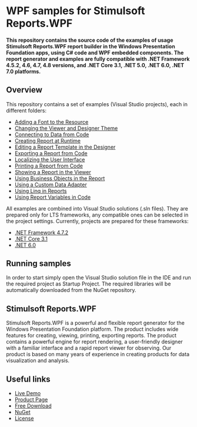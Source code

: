 # WPF samples for Stimulsoft Reports.WPF

#### This repository contains the source code of the examples of usage Stimulsoft Reports.WPF report builder in the Windows Presentation Foundation apps, using C# code and WPF embedded components. The report generator and examples are fully compatible with .NET Framework 4.5.2, 4.6, 4.7, 4.8 versions, and .NET Core 3.1, .NET 5.0, .NET 6.0, .NET 7.0 platforms.

## Overview
This repository contains a set of examples (Visual Studio projects), each in different folders:
* [Adding a Font to the Resource](https://github.com/stimulsoft/Samples-Reports.WPF/tree/master/NET%206.0/Adding%20a%20Font%20to%20the%20Resource)
* [Changing the Viewer and Designer Theme](https://github.com/stimulsoft/Samples-Reports.WPF/tree/master/NET%20Framework%204.7.2/Changing%20the%20Viewer%20and%20Designer%20Theme)
* [Connecting to Data from Code](https://github.com/stimulsoft/Samples-Reports.WPF/tree/master/NET%206.0/Connecting%20to%20Data%20from%20Code)
* [Creating Report at Runtime](https://github.com/stimulsoft/Samples-Reports.WPF/tree/master/NET%206.0/Creating%20Report%20at%20Runtime)
* [Editing a Report Template in the Designer](https://github.com/stimulsoft/Samples-Reports.WPF/tree/master/NET%206.0/Editing%20a%20Report%20Template%20in%20the%20Designer)
* [Exporting a Report from Code](https://github.com/stimulsoft/Samples-Reports.WPF/tree/master/NET%206.0/Exporting%20a%20Report%20from%20Code)
* [Localizing the User Interface](https://github.com/stimulsoft/Samples-Reports.WPF/tree/master/NET%206.0/Localizing%20the%20User%20Interface)
* [Printing a Report from Code](https://github.com/stimulsoft/Samples-Reports.WPF/tree/master/NET%206.0/Printing%20a%20Report%20from%20Code)
* [Showing a Report in the Viewer](https://github.com/stimulsoft/Samples-Reports.WPF/tree/master/NET%206.0/Showing%20a%20Report%20in%20the%20Viewer)
* [Using Business Objects in the Report](https://github.com/stimulsoft/Samples-Reports.WPF/tree/master/NET%206.0/Using%20Business%20Objects%20in%20the%20Report)
* [Using a Custom Data Adapter](https://github.com/stimulsoft/Samples-Reports.WPF/tree/master/NET%206.0/Using%20a%20Custom%20Data%20Adapter)
* [Using Linq in Reports](https://github.com/stimulsoft/Samples-Reports.WPF/tree/master/NET%206.0/Using%20Linq%20in%20Reports)
* [Using Report Variables in Code](https://github.com/stimulsoft/Samples-Reports.WPF/tree/master/NET%206.0/Using%20Report%20Variables%20in%20Code)

All examples are combined into Visual Studio solutions (.sln files). They are prepared only for LTS frameworks, any compatible ones can be selected in the project settings. Currently, projects are prepared for these frameworks:

* [.NET Framework 4.7.2](https://github.com/stimulsoft/Samples-Reports.WPF/tree/master/NET%20Framework%204.7.2)
* [.NET Core 3.1](https://github.com/stimulsoft/Samples-Reports.WPF/tree/master/NET%20Core%203.1)
* [.NET 6.0](https://github.com/stimulsoft/Samples-Reports.WPF/tree/master/NET%206.0)

## Running samples
In order to start simply open the Visual Studio solution file in the IDE and run the required project as Startup Project. The required libraries will be automatically downloaded from the NuGet repository.

## Stimulsoft Reports.WPF
Stimulsoft Reports.WPF is a powerful and flexible report generator for the Windows Presentation Foundation platform. The product includes wide features for creating, viewing, printing, exporting reports. The product contains a powerful engine for report rendering, a user-friendly designer with a familiar interface and a rapid report viewer for observing. Our product is based on many years of experience in creating products for data visualization and analysis.

## Useful links

* [Live Demo](http://demo.stimulsoft.com/#Net)
* [Product Page](https://www.stimulsoft.com/en/products/reports-wpf)
* [Free Download](https://www.stimulsoft.com/en/downloads)
* [NuGet](https://www.nuget.org/packages/Stimulsoft.Reports.Wpf)
* [License](LICENSE.md)
